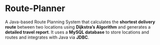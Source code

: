 # Route-Planner
A Java-based Route Planning System that calculates the **shortest delivery route** between two locations using **Dijkstra’s Algorithm** and generates a **detailed travel report**. It uses a **MySQL database** to store locations and routes and integrates with Java via **JDBC**.

